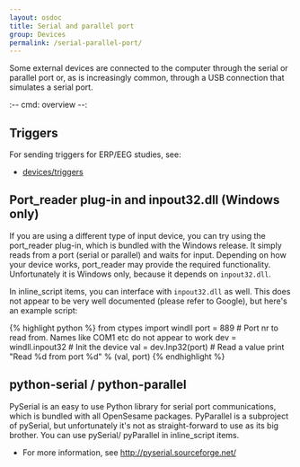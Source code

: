```yaml
---
layout: osdoc
title: Serial and parallel port
group: Devices
permalink: /serial-parallel-port/
---
```


Some external devices are connected to the computer through the serial or parallel port or, as is increasingly common, through a USB connection that simulates a serial port.

:--
cmd: overview
--:

## Triggers

For sending triggers for ERP/EEG studies, see:
	
- [devices/triggers]

## Port_reader plug-in and inpout32.dll (Windows only)

If you are using a different type of input device, you can try using the port_reader plug-in, which is bundled with the Windows release. It simply reads from a port (serial or parallel) and waits for input. Depending on how your device works, port_reader may provide the required functionality. Unfortunately it is Windows only, because it depends on `inpout32.dll`.

In inline_script items, you can interface with `inpout32.dll` as well. This does not appear to be very well documented (please refer to Google), but here's an example script:

{% highlight python %}
from ctypes import windll
port = 889 # Port nr to read from. Names like COM1 etc do not appear to work
dev = windll.inpout32 # Init the device
val = dev.Inp32(port) # Read a value
print "Read %d from port %d" % (val, port)
{% endhighlight %}

## python-serial / python-parallel

PySerial is an easy to use Python library for serial port communications, which is bundled with all OpenSesame packages. PyParallel is a subproject of pySerial, but unfortunately it's not as straight-forward to use as its big brother. You can use pySerial/ pyParallel in inline_script items.

- For more information, see <http://pyserial.sourceforge.net/>

[devices/triggers]: /devices/triggers